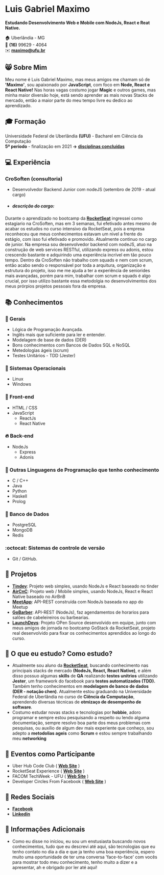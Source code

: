 
# Luis Gabriel Maximo
**Estudando Desenvolvimento Web e Mobile com NodeJs, React e Reat Native.**

:house:    Uberlândia - MG <br>
:iphone:   **(16)** 99629 - 4064 <br>
:envelope:  **maximo@ufu.br**

## :smile_cat: Sobre Mim
Meu nome é Luis Gabriel Maximo, mas meus amigos me chamam só de **'Maximo'**, sou apaixonado por **JavaScript**, com foco em **Node, React e React Native!** Nas horas vagas costumo jogar **Magic** e outros games, mas minha maior diversão hoje, está sendo aprender as mais novas Stacks de mercado, então a maior parte do meu tempo livre eu dedico ao aprendizado.

## :mortar_board: Formação
Universidade Federal de Uberlândia **(UFU)** - Bacharel em Ciência da Computação <br>
**5º período** - finalização em 2021 **->** [**disciplinas concluídas**](https://github.com/gabrielmaximo/UFU/blob/master/README.md)

## :computer: Experiência

### CroSoften (consultoria)
* Desenvolvedor Backend Junior com nodeJS (setembro de 2019 - atual cargo)
* ##### descrição do cargo: 
Durante o aprendizado no bootcamp da [**RocketSeat**](https://rocketseat.com.br/) ingressei como estagiario na CroSoften, mas em 3 semanas, fui efetivado antes mesmo de acabar os estudos no curso intensivo da RocketSeat, pois a empresa reconheceu que meus conhecimentos estavam um nivel a frente do estágio, com isso fui efetivado e promovido. Atualmente continuo no cargo de junior. Na empresa sou desenvolvedor backend com nodeJS, atuo na construção de web services RESTful, utilizando express ou adonis, estou crescendo bastante e adquirindo uma experiência incrível em tão pouco tempo. Dentro da CroSoften não trabalho com squads e nem com scrum, então acabo sendo o responsável por toda a arquitura, organização e estrutura do projeto, isso me me ajuda a ter a experiência de seniorides mais avançadas, porém para mim, trabalhar com scrum e squads é algo crucial, por isso utilizo bastante essa metodolgia no desenvolvimentos dos meus prórpios projetos pessoais fora da empresa.

## :books: Conhecimentos

### :pushpin: Gerais
* Lógica de Programação Avançada.
* Inglês mais que suficiente para ler e entender.
* Modelagem de base de dados (DER)
* Bons conhecimentos com Bancos de Dados SQL e NoSQL
* Metedologias ágeis (scrum)
* Testes Unitários - TDD (Jester)

### :penguin: Sistemas Operacionais
* Linux
* Windows

### :ocean: Front-end
* HTML / CSS  
* JavaScript
    * ReactJs
    * React Native

### :fire: Back-end
* NodeJs
    * Express
    * Adonis

### :muscle: Outras Linguagens de Programação que tenho conhecimento
* C / C++
* Java
* Python
* Haskell
* Prolog

### :floppy_disk: Banco de Dados
* PostgreSQL
* MongoDB
* Redis

### :octocat: Sistemas de controle de versão
* Git / GitHub.

## :open_file_folder: Projetos
* [**Tindev**](https://github.com/gabrielmaximo/OmniStack-8.0): Projeto web simples, usando NodeJs e React baseado no tinder
* [**AirCnC**](https://github.com/gabrielmaximo/AirCnC): Projeto web / Mobile simples, usando NodeJs, React e React Native baseado no AirBnB
* [**MeetApp**](https://github.com/gabrielmaximo/MeetApp/tree/master/backend): API-REST construída com NodeJs baseada no app do Meetup
* [**GoBarber**](https://github.com/gabrielmaximo/GoBarber/tree/master/backend): API-REST (NodeJs), faz agendamentos de horarios para salões de cabeleireiros ou barbearias.
* [**LaunchDevs**](https://github.com/adamdias/launchdevs): Projeto OPen Source desenvolvido em equipe, junto com meus amigos de jornada no bootcamp GoStack da RocketSeat, projeto real desenvolvido para fixar os conhecimentos aprendidos ao longo do curso.

## :triangular_flag_on_post: O que eu estudo? Como estudo?
* Atualmente sou aluno da [**RocketSeat**](https://rocketseat.com.br/), buscando conhecimento nas principais stacks de mercado **(NodeJs, React, React Native)**, e além disso possuo algumas **skills** de **QA** realizando **testes unitrios** utilizando **Jester**, um framework do facebook para **testes automatizados (TDD).** Também tenho conhecimentos em **modelagem de banco de dados (DER - notação chen)**. Atualmente estou graduando na Universidade Federal de Uberlândia no curso de **Ciência da Computação**, aprendendo diversas técnicas de **otmizaço de desempenho de software**.
* Costumo estudar novas stacks e tecnologias por **hobbie**, adoro programar e sempre estou pesquisando a respeito ou lendo alguma documentação, sempre resolvo boa parte dos meus problemas com pesquisas, ou auxílio de algum dev mais experiente que conheço, sou adepto a **metodolias ageis** como **Scrum** e estou sempre trabalhando meu **networking**

## :movie_camera: Eventos como Participante
* Uber Hub Code Club ( [**Web Site**](http://uberhubcode.com.br/) )
* RocketSeat Experience ( [**Web Site**](https://rocketseat.com.br/experience) )
* FACOM TechWeek - UFU ( [**Web Site**](http://www.techweek.facom.ufu.br/) )
* Developer Circles From Facebook ( [**Web Site**](https://devcirclesuberlandia13.splashthat.com/?fbclid=IwAR3Jh0L5XglL5tIq_xKtFQX-ldVxoccRgJYYc6VErjjedCzq-CbYP6teCh0) )

## :speech_balloon: Redes Sociais
*  [**Facebook**](https://www.facebook.com/luis.mxm)
*  [**Linkedin**](https://www.linkedin.com/in/luis-gabriel-maximo-b451a0165/)

## :bell: Informações Adicionais
* Como eu disse no iníciou, eu sou um enstusiasta buscando novos conhecimentos, tudo que eu descrevi até aqui, são tecnologias que eu tenho contato no dia a dia e que ja tenho uma boa experiência, espero muito uma oportunidade de ter uma conversa 'face-to-face' com vocês para mostrar todo meu conhecimento, tenho muito a dizer e a apresentar, ah e obrigado por ler até aqui! 
<br><br>
